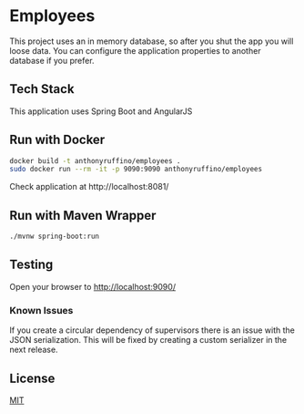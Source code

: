 # Employees

This project uses an in memory database, so after you shut the app you will loose data.
You can configure the application properties to another database if you prefer.


## Tech Stack
This application uses Spring Boot and AngularJS


## Run with Docker



```bash
docker build -t anthonyruffino/employees .
sudo docker run --rm -it -p 9090:9090 anthonyruffino/employees
```

Check application at http://localhost:8081/


## Run with Maven Wrapper

```bash
./mvnw spring-boot:run
```


## Testing
Open your browser to [http://localhost:9090/](http://localhost:9090/)



### Known Issues
If you create a circular dependency of supervisors there is an issue with the JSON serialization.  This will be fixed by creating a custom serializer in the next release.


## License
[MIT](https://choosealicense.com/licenses/mit/)
